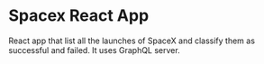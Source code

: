 # Spacex React App

React app that list all the launches of SpaceX and classify them as successful and failed. It uses GraphQL server.


